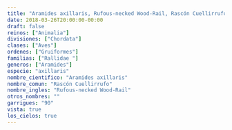 ```yaml
---
title: "Aramides axillaris, Rufous-necked Wood-Rail, Rascón Cuellirrufo"
date: 2018-03-26T20:00:00-00:00
draft: false
reinos: ["Animalia"]
divisiones: ["Chordata"]
clases: ["Aves"]
ordenes: ["Gruiformes"]
familias: ["Rallidae "]
generos: ["Aramides"]
especie: "axillaris"
nombre_cientifico: "Aramides axillaris"
nombre_comun: "Rascón Cuellirrufo"
nombre_ingles: "Rufous-necked Wood-Rail"
otros_nombres: ""
garrigues: "90"
vista: true
los_cielos: true
---
```

